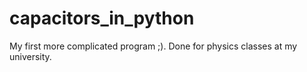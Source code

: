 # capacitors_in_python
My first more complicated program ;). Done for physics classes at my university.
